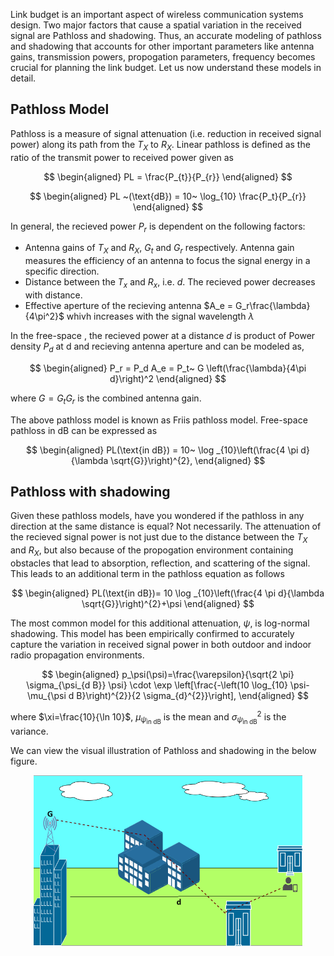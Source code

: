 Link budget is an important aspect of wireless communication systems design. Two major factors that cause a spatial variation  in the received signal are Pathloss and shadowing. Thus, an accurate modeling of pathloss and shadowing that accounts for other important parameters like antenna gains, transmission powers, propogation parameters, frequency becomes crucial for planning the link budget. Let us now understand these models in detail.

## Pathloss Model
Pathloss is a measure of signal attenuation (i.e. reduction in received signal power) along its path from the $T_{X}$ to $R_{X}$. Linear pathloss is defined as the ratio of the transmit power to received power given as

$$
\begin{aligned}
    PL = \frac{P_{t}}{P_{r}}
\end{aligned}
$$

$$
\begin{aligned}
    PL ~(\text{dB}) = 10~ \log_{10} \frac{P_t}{P_{r}}
\end{aligned}
$$

In general, the recieved power $P_r$ is dependent on the following factors:
- Antenna gains of $T_X$ and $R_X$, $G_t$ and $G_r$ respectively. Antenna gain measures the efficiency of an antenna to focus the signal energy in a specific direction.
- Distance between the $T_{x}$ and $R_{x}$, i.e. $d$. The recieved power decreases with distance. 
- Effective aperture of the recieving antenna $A_e = G_r\frac{\lambda}{4\pi^2}$ whivh increases with the signal wavelength $\lambda$


In the free-space , the recieved power at a distance $d$ is product of Power density $P_d$ at d and recieving antenna aperture and can be modeled as,

$$
\begin{aligned}
    P_r = P_d A_e = P_t~ G \left(\frac{\lambda}{4\pi d}\right)^2
\end{aligned}
$$

where $G = G_{t} G_{r}$ is the combined antenna gain.

The above pathloss model is known as Friis pathloss model. Free-space pathloss in dB can be expressed as

$$
\begin{aligned}
    PL(\text{in dB}) = 10~ \log _{10}\left(\frac{4 \pi d}{\lambda \sqrt{G}}\right)^{2},
\end{aligned}
$$


## Pathloss with shadowing
Given these pathloss models, have you wondered if the pathloss in any direction at the same distance is equal? Not necessarily. The attenuation of the recieved signal power is not just due to the distance between the $T_X$ and $R_X$, but also because of the propogation environment containing obstacles that lead to absorption, reflection, and scattering of the signal. This leads to an additional term in the pathloss equation as follows

$$
\begin{aligned}
    PL(\text{in dB})= 10 \log _{10}\left(\frac{4 \pi d}{\lambda \sqrt{G}}\right)^{2}+\psi
\end{aligned}
$$

The most common model for this additional attenuation, $\psi$, is log-normal shadowing. This model has been empirically confirmed to accurately capture the variation in received signal power in both outdoor and indoor radio propagation environments.

$$
\begin{aligned}
    p_\psi(\psi)=\frac{\varepsilon}{\sqrt{2 \pi} \sigma_{\psi_{d B}} \psi} \cdot \exp \left[\frac{-\left(10 \log_{10} \psi-\mu_{\psi d B}\right)^{2}}{2 \sigma_{d}^{2}}\right],
\end{aligned}
$$

where $\xi=\frac{10}{\ln 10}$, $\mu_{\psi_{\text{in dB}}}$ is the mean and $\sigma_{\psi_{\text{in dB}}}^{2}$ is the variance.

We can view the visual illustration of Pathloss and shadowing in the below figure.

<p align="center">
<img src="./images/exp1.png" width="430">
</p>
